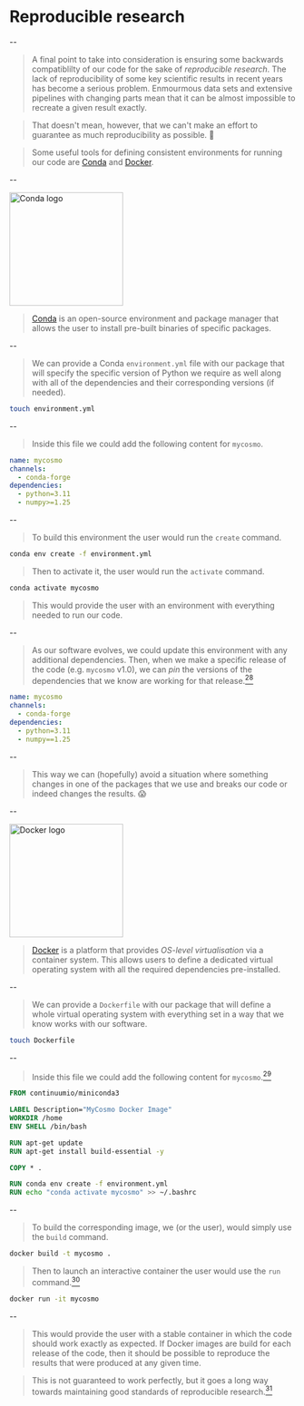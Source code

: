 # Reproducible research

--

> A final point to take into consideration is ensuring some backwards compatiblilty of our code for the sake of *reproducible research*. The lack of reproducibility of some key scientific results in recent years has become a serious problem. Enmourmous data sets and extensive pipelines with changing parts mean that it can be almost impossible to recreate a given result exactly.

> That doesn't mean, however, that we can't make an effort to guarantee as much reproducibility as possible. 🫡

> Some useful tools for defining consistent environments for running our code are [Conda](https://docs.conda.io/) and [Docker](https://www.docker.com/).

--

<img src="https://upload.wikimedia.org/wikipedia/commons/thumb/e/ea/Conda_logo.svg/2560px-Conda_logo.svg.png" alt="Conda logo" width="200" class="reveal.imgblock">

> [Conda](https://docs.conda.io/) is an open-source environment and package manager that allows the user to install pre-built binaries of specific packages.

--

> We can provide a Conda `environment.yml` file with our package that will specify the specific version of Python we require as well along with all of the dependencies and their corresponding versions (if needed).

```bash
touch environment.yml
```

--

> Inside this file we could add the following content for `mycosmo`.

```yml
name: mycosmo
channels:
  - conda-forge
dependencies:
  - python=3.11
  - numpy>=1.25
```

--

> To build this environment the user would run the `create` command.

```bash
conda env create -f environment.yml
```

> Then to activate it, the user would run the `activate` command.

```bash
conda activate mycosmo
```

> This would provide the user with an environment with everything needed to run our code. 

--

> As our software evolves, we could update this environment with any additional dependencies. Then, when we make a specific release of the code (e.g. `mycosmo` v1.0), we can *pin* the versions of the dependencies that we know are working for that release.[$^{28}$](#/12/29)

```yml
name: mycosmo
channels:
  - conda-forge
dependencies:
  - python=3.11
  - numpy==1.25
```

--

> This way we can (hopefully) avoid a situation where something changes in one of the packages that we use and breaks our code or indeed changes the results. 😱

--

<img src="https://upload.wikimedia.org/wikipedia/en/thumb/f/f4/Docker_logo.svg/120px-Docker_logo.svg.png" alt="Docker logo" width="200" class="reveal.imgblock">

> [Docker](https://www.docker.com/) is a platform that provides *OS-level virtualisation* via a container system. This allows users to define a dedicated virtual operating system with all the required dependencies pre-installed.

--

> We can provide a `Dockerfile` with our package that will define a whole virtual operating system with everything set in a way that we know works with our software. 

```bash
touch Dockerfile
```

--

> Inside this file we could add the following content for `mycosmo`.[$^{29}$](#/12/30)

```dockerfile
FROM continuumio/miniconda3

LABEL Description="MyCosmo Docker Image"
WORKDIR /home
ENV SHELL /bin/bash

RUN apt-get update
RUN apt-get install build-essential -y

COPY * .

RUN conda env create -f environment.yml
RUN echo "conda activate mycosmo" >> ~/.bashrc
```

--

> To build the corresponding image, we (or the user), would simply use the `build` command.

```bash
docker build -t mycosmo .
```

> Then to launch an interactive container the user would use the `run` command.[$^{30}$](#/12/31)

```bash
docker run -it mycosmo
```

--

> This would provide the user with a stable container in which the code should work exactly as expected. If Docker images are build for each release of the code, then it should be possible to reproduce the results that were produced at any given time.

> This is not guaranteed to work perfectly, but it goes a long way towards maintaining good standards of reproducible research.[$^{31}$](#/12/32)